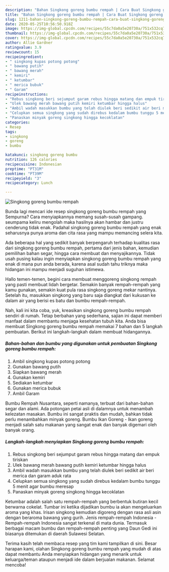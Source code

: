 ```yaml
---
description: "Bahan Singkong goreng bumbu rempah | Cara Buat Singkong goreng bumbu rempah Yang Sempurna"
title: "Bahan Singkong goreng bumbu rempah | Cara Buat Singkong goreng bumbu rempah Yang Sempurna"
slug: 1211-bahan-singkong-goreng-bumbu-rempah-cara-buat-singkong-goreng-bumbu-rempah-yang-sempurna
date: 2020-05-25T10:56:50.918Z
image: https://img-global.cpcdn.com/recipes/55c7da0a5e20730a/751x532cq70/singkong-goreng-bumbu-rempah-foto-resep-utama.jpg
thumbnail: https://img-global.cpcdn.com/recipes/55c7da0a5e20730a/751x532cq70/singkong-goreng-bumbu-rempah-foto-resep-utama.jpg
cover: https://img-global.cpcdn.com/recipes/55c7da0a5e20730a/751x532cq70/singkong-goreng-bumbu-rempah-foto-resep-utama.jpg
author: Allie Gardner
ratingvalue: 3.9
reviewcount: 15
recipeingredient:
- " singkong kupas potong potong"
- " bawang putih"
- " bawang merah"
- " kemiri"
- " ketumbar"
- " merica bubuk"
- " Garam"
recipeinstructions:
- "Rebus singkong beri sejumput garam rebus hingga matang dan empuk tiriskan"
- "Ulek bawang merah bawang putih kemiri ketumbar hingga halus"
- "Ambil wadah masukkan bumbu yang telah diulek beri sedikit air beri merica dan garam aduk rata"
- "Celupkan semua singkong yang sudah direbus kedalam bumbu tunggu 5 menit agar bumbu meresap"
- "Panaskan minyak goreng singkong hingga kecoklatan"
categories:
- Resep
tags:
- singkong
- goreng
- bumbu

katakunci: singkong goreng bumbu 
nutrition: 126 calories
recipecuisine: Indonesian
preptime: "PT31M"
cooktime: "PT39M"
recipeyield: "3"
recipecategory: Lunch

---
```



![Singkong goreng bumbu rempah](https://img-global.cpcdn.com/recipes/55c7da0a5e20730a/751x532cq70/singkong-goreng-bumbu-rempah-foto-resep-utama.jpg)

Bunda lagi mencari ide resep singkong goreng bumbu rempah yang Sempurna? Cara menyiapkannya memang susah-susah gampang. seumpama keliru mengolah maka hasilnya akan hambar dan justru cenderung tidak enak. Padahal singkong goreng bumbu rempah yang enak seharusnya punya aroma dan cita rasa yang mampu memancing selera kita.

Ada beberapa hal yang sedikit banyak berpengaruh terhadap kualitas rasa dari singkong goreng bumbu rempah, pertama dari jenis bahan, kemudian pemilihan bahan segar, hingga cara membuat dan menyajikannya. Tidak usah pusing kalau ingin menyiapkan singkong goreng bumbu rempah yang enak di mana pun anda berada, karena asal sudah tahu triknya maka hidangan ini mampu menjadi suguhan istimewa.

Hallo temen-temen, begini cara membuat menggoreng singkong rempah yang pasti membuat lidah bergetar. Semakin banyak rempah-rempah yang kamu gunakan, semakin kuat pula rasa singkong goreng mekar nantinya. Setelah itu, masukkan singkong yang baru saja diangkat dari kukusan ke dalam air yang berisi es batu dan bumbu rempah-rempah.


Nah, kali ini kita coba, yuk, kreasikan singkong goreng bumbu rempah sendiri di rumah. Tetap berbahan yang sederhana, sajian ini dapat memberi manfaat dalam membantu menjaga kesehatan tubuh kita. Anda bisa membuat Singkong goreng bumbu rempah memakai 7 bahan dan 5 langkah pembuatan. Berikut ini langkah-langkah dalam membuat hidangannya.

<!--inarticleads1-->

##### Bahan-bahan dan bumbu yang digunakan untuk pembuatan Singkong goreng bumbu rempah:

1. Ambil  singkong kupas potong potong
1. Gunakan  bawang putih
1. Siapkan  bawang merah
1. Gunakan  kemiri
1. Sediakan  ketumbar
1. Gunakan  merica bubuk
1. Ambil  Garam


Bumbu Rempah Nusantara, seperti namanya, terbuat dari bahan-bahan segar dan alami. Ada potongan petai asli di dalamnya untuk menambah kelezatan masakan. Bumbu ini sangat praktis dan mudah, bahkan tidak perlu menambahkan minyak goreng. Bumbu Ikan Goreng - Ikan goreng menjadi salah satu makanan yang sangat enak dan banyak digemari oleh banyak orang. 

<!--inarticleads2-->

##### Langkah-langkah menyiapkan Singkong goreng bumbu rempah:

1. Rebus singkong beri sejumput garam rebus hingga matang dan empuk tiriskan
1. Ulek bawang merah bawang putih kemiri ketumbar hingga halus
1. Ambil wadah masukkan bumbu yang telah diulek beri sedikit air beri merica dan garam aduk rata
1. Celupkan semua singkong yang sudah direbus kedalam bumbu tunggu 5 menit agar bumbu meresap
1. Panaskan minyak goreng singkong hingga kecoklatan


Ketumbar adalah salah satu rempah-rempah yang berbentuk butiran kecil berwarna cokelat. Tumbar ini ketika dijadikan bumbu ia akan mengeluarkan aroma yang khas. Irisan singkong kemudian digoreng dengan rasa asli asin dengan beraroma bawang yang gurih. Jenis rempah-rempah Indonesia - Rempah-rempah Indonesia sangat terkenal di mata dunia. Termasuk berbagai macam bumbu dan rempah-rempah penting yang Daun Gedi ini biasanya ditemukan di daerah Sulawesi Selatan. 

Terima kasih telah membaca resep yang tim kami tampilkan di sini. Besar harapan kami, olahan Singkong goreng bumbu rempah yang mudah di atas dapat membantu Anda menyiapkan hidangan yang menarik untuk keluarga/teman ataupun menjadi ide dalam berjualan makanan. Selamat mencoba!
